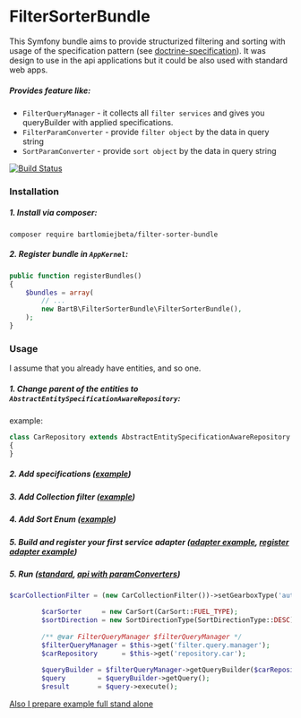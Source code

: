 # FilterSorterBundle

This Symfony bundle aims to provide structurized filtering and sorting with usage of the specification pattern (see [doctrine-specification](https://github.com/Happyr/Doctrine-Specification)). It was design to use in the api applications but it could be also used with standard web apps.

#####  Provides feature like:
- `FilterQueryManager` - it collects all `filter services` and gives you queryBuilder with applied specifications.
- `FilterParamConverter` - provide `filter object` by the data in query string
- `SortParamConverter` - provide `sort object` by the data in query string

[![Build Status](https://travis-ci.org/bartlomiejbeta/FilterSorterBundle.png?branch=master)](https://travis-ci.org/bartlomiejbeta/FilterSorterBundle)

### Installation

##### 1. Install via composer:
```
composer require bartlomiejbeta/filter-sorter-bundle
```


##### 2. Register bundle in `AppKernel`:

```php
public function registerBundles()
{
    $bundles = array(
        // ...
        new BartB\FilterSorterBundle\FilterSorterBundle(),
    );
}
```

### Usage
I assume that you already have entities, and so one. 

##### 1. Change parent of the entities to `AbstractEntitySpecificationAwareRepository`:
example:
```PHP
class CarRepository extends AbstractEntitySpecificationAwareRepository
{
}
```
##### 2. Add specifications ([example](https://github.com/bartlomiejbeta/FilterSorterBundleExample/tree/master/src/AppBundle/Repository/Specification))

##### 3. Add Collection filter ([example](https://github.com/bartlomiejbeta/FilterSorterBundleExample/blob/master/src/AppBundle/Data/Filter/CarCollectionFilter.php))

##### 4. Add Sort Enum ([example](https://github.com/bartlomiejbeta/FilterSorterBundleExample/blob/master/src/AppBundle/Data/Sort/CarSort.php))

##### 5. Build and register your first service adapter ([adapter example](https://github.com/bartlomiejbeta/FilterSorterBundleExample/blob/master/src/AppBundle/Service/Filter/Adapter/FilterCarAdapter.php), [register adapter example](https://github.com/bartlomiejbeta/FilterSorterBundleExample/blob/master/src/AppBundle/Resources/config/services.yml))

##### 5. Run ([standard](https://github.com/bartlomiejbeta/FilterSorterBundleExample/blob/master/src/AppBundle/Controller/DefaultController.php), [api with paramConverters](https://github.com/bartlomiejbeta/FilterSorterBundleExample/blob/master/src/AppBundle/Controller/GetCarController.php))
```PHP
$carCollectionFilter = (new CarCollectionFilter())->setGearboxType('automatic');

		$carSorter     = new CarSort(CarSort::FUEL_TYPE);
		$sortDirection = new SortDirectionType(SortDirectionType::DESC);
		
		/** @var FilterQueryManager $filterQueryManager */
		$filterQueryManager = $this->get('filter.query.manager');
		$carRepository      = $this->get('repository.car');
		
		$queryBuilder = $filterQueryManager->getQueryBuilder($carRepository, $carCollectionFilter, new Sort($sortDirection, $carSorter));
		$query        = $queryBuilder->getQuery();
		$result       = $query->execute();
```
[Also I prepare example full stand alone](https://github.com/bartlomiejbeta/FilterSorterBundleExample)
